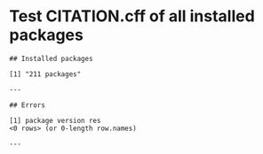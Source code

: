# Test CITATION.cff of all installed packages

    
    
    ## Installed packages 
    
    [1] "211 packages"
    
    ---
    
    ## Errors 
    
    [1] package version res    
    <0 rows> (or 0-length row.names)
    
    ---

